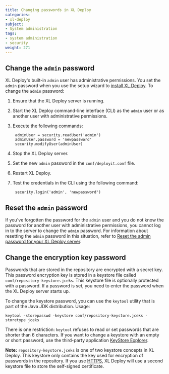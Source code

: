```yaml
---
title: Changing passwords in XL Deploy
categories:
- xl-deploy
subject:
- System administration
tags:
- system administration
- security
weight: 271
---
```


## Change the `admin` password

XL Deploy's built-in `admin` user has administrative permissions. You set the `admin` password when you use the setup wizard to [install XL Deploy](install-xl-deploy.html). To change the `admin` password:

1. Ensure that the XL Deploy server is running.
2. Start the XL Deploy command-line interface (CLI) as the `admin` user or as another user with administrative permissions.
3. Execute the following commands:

        adminUser = security.readUser('admin')
        adminUser.password = 'newpassword'
        security.modifyUser(adminUser)

4. Stop the XL Deploy server.
5. Set the new `admin` password in the `conf/deployit.conf` file.
6. Restart XL Deploy.
7. Test the credentials in the CLI using the following command:

        security.login('admin', 'newpassword')

## Reset the `admin` password

If you've forgotten the password for the `admin` user and you do not know the password for another user with administrative permissions, you cannot log in to the server to change the `admin` password. For information about resetting the `admin` password in this situation, refer to [Reset the admin password for your XL Deploy server](/xl-deploy/how-to/reset-admin-password-xl-deploy-server.html).

## Change the encryption key password

Passwords that are stored in the repository are encrypted with a secret key. This password encryption key is stored in a keystore file called `conf/repository-keystore.jceks`. This keystore file is optionally protected with a password. If a password is set, you need to enter the password when the XL Deploy server starts up.

To change the keystore password, you can use the `keytool` utility that is part of the Java JDK distribution. Usage:

    keytool -storepasswd -keystore conf/repository-keystore.jceks -storetype jceks

There is one restriction: `keytool` refuses to read or set passwords that are shorter than 6 characters. If you want to change a keystore with an empty or short password, use the third-party application [KeyStore Explorer](http://www.keystore-explorer.org/).

**Note:** `repository-keystore.jceks` is one of two keystore concepts in XL Deploy. This keystore only contains the key used for encryption of passwords in the repository. If you use [HTTPS](/xl-deploy/how-to/install-xl-deploy.html#step-2-configure-secure-communication), XL Deploy will use a second keystore file to store the self-signed certificate.
